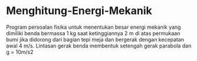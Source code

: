 # Menghitung-Energi-Mekanik
Program persoalan fisika untuk menentukan besar energi mekanik yang dimiliki benda bermassa 1 kg saat ketinggiannya 2 m di atas permukaan bumi jika didorong dari bagian tepi meja dan bergerak dengan kecepatan awal 4 m/s. Lintasan gerak benda membentuk setengah gerak parabola dan g = 10m/s2
